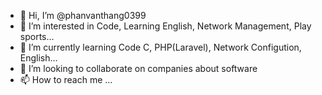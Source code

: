 - 👋 Hi, I’m @phanvanthang0399
- 👀 I’m interested in Code, Learning English, Network Management, Play sports...
- 🌱 I’m currently learning Code C, PHP(Laravel), Network Configution, English...
- 💞️ I’m looking to collaborate on companies about software
- 📫 How to reach me ...

<!---
phanvanthang0399/phanvanthang0399 is a ✨ special ✨ repository because its `README.md` (this file) appears on your GitHub profile.
You can click the Preview link to take a look at your changes.
--->
